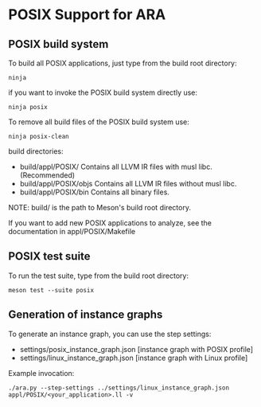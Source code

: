 POSIX Support for ARA
=====================

POSIX build system
------------------

To build all POSIX applications, just type from the build root directory:
```
ninja
```

if you want to invoke the POSIX build system directly use:
```
ninja posix
```

To remove all build files of the POSIX build system use:
```
ninja posix-clean
```

build directories:
- build/appl/POSIX/
    Contains all LLVM IR files with musl libc. (Recommended)
- build/appl/POSIX/objs
    Contains all LLVM IR files without musl libc.
- build/appl/POSIX/bin
    Contains all binary files.

NOTE: build/ is the path to Meson's build root directory.

If you want to add new POSIX applications to analyze, see the documentation in appl/POSIX/Makefile

POSIX test suite
----------------

To run the test suite, type from the build root directory:
```
meson test --suite posix
```

Generation of instance graphs
-----------------------------

To generate an instance graph, you can use the step settings:
- settings/posix_instance_graph.json [instance graph with POSIX profile]
- settings/linux_instance_graph.json [instance graph with Linux profile]

Example invocation:
```
./ara.py --step-settings ../settings/linux_instance_graph.json appl/POSIX/<your_application>.ll -v
```
